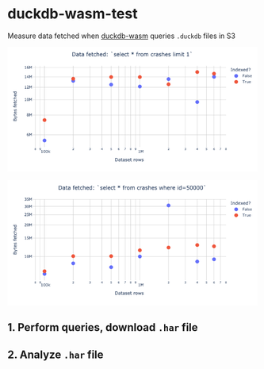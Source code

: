 # duckdb-wasm-test
Measure data fetched when [duckdb-wasm] queries `.duckdb` files in S3

![](fetch-1/fetched.png)

![](select-1/fetched.png)

## 1. Perform queries, download `.har` file

## 2. Analyze `.har` file

[duckdb-wasm]: https://github.com/duckdb/duckdb-wasm
